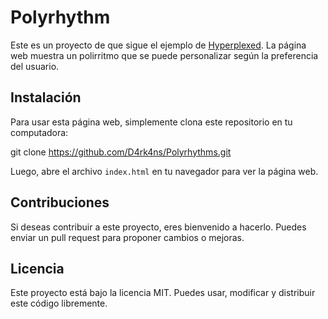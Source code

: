 # Polyrhythm

Este es un proyecto de que sigue el ejemplo de [Hyperplexed](https://www.youtube.com/watch?v=Kt3DavtVGVE&t=926s). La página web muestra un polirritmo que se puede personalizar según la preferencia del usuario.

## Instalación
Para usar esta página web, simplemente clona este repositorio en tu computadora:

git clone https://github.com/D4rk4ns/Polyrhythms.git

Luego, abre el archivo `index.html` en tu navegador para ver la página web.

## Contribuciones

Si deseas contribuir a este proyecto, eres bienvenido a hacerlo. Puedes enviar un pull request para proponer cambios o mejoras.

## Licencia

Este proyecto está bajo la licencia MIT. Puedes usar, modificar y distribuir este código libremente.